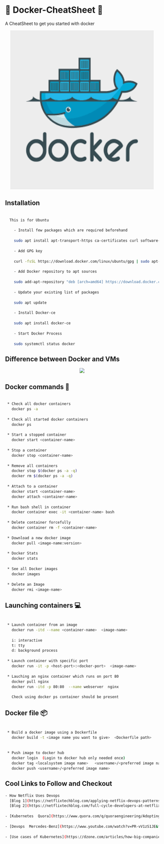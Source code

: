 # :star2: Docker-CheatSheet :star2:

A CheatSheet to get you started with docker 

<p align="center">
<img src="docker.png" height=520px width=470px>
</p>

## Installation 
```sh
 
  This is for Ubuntu
 
    - Install few packages which are required beforehand

    sudo apt install apt-transport-https ca-certificates curl software-properties-common

    - Add GPG key 

    curl -fsSL https://download.docker.com/linux/ubuntu/gpg | sudo apt-key add -

    - Add Docker repository to apt sources

    sudo add-apt-repository "deb [arch=amd64] https://download.docker.com/linux/ubuntu bionic stable"

    - Update your existing list of packages
    
    sudo apt update

    - Install Docker-ce

    sudo apt install docker-ce

    - Start Docker Process

    sudo systemctl status docker 

```

## Difference between Docker and VMs

<p align="center">
<img src="https://uploads.toptal.io/blog/image/91505/toptal-blog-image-1438607369520-110213f5682347c7ea0c68d46bb17d6d.jpg" >
</p>


## Docker commands :whale2:
```sh

 * Check all docker containers
   docker ps -a

 * Check all started docker containers
   docker ps

 * Start a stopped container
   docker start <container-name>

 * Stop a container
   docker stop <container-name>

 * Remove all containers
   docker stop $(docker ps -a -q)
   docker rm $(docker ps -a -q) 

 * Attach to a container
   docker start <container-name>
   docker attach <container-name>

 * Run bash shell in container
   docker container exec -it <container-name> bash
 
 * Delete container forcefully
   docker container rm -f <container-name>

 * Download a new docker image
   docker pull <image-name:version>

 * Docker Stats
   docker stats

 * See all Docker images
   docker images

 * Delete an Image
   docker rmi <image-name>

```

## Launching containers :computer:
```sh

 * Launch container from an image
   docker run -itd --name <container-name>  <image-name>

   i: interactive
   t: tty
   d: background process

 * Launch container with specific port
   docker run -it -p <host-port>:<docker-port>  <image-name>
   
 * Lauching an nginx container which runs on port 80
   docker pull nginx
   docker run -itd -p 80:80  --name webserver  nginx

   Check using docker ps container should be present

```


## Docker file :package:
```sh

 * Build a docker image using a Dockerfile
   docker build -t <image name you want to give>  <Dockerfile path>

 
 * Push image to docker hub
   docker login  (Login to docker hub only needed once)
   docker tag <localsystem image name>   <username>/<preferred image name>
   docker push <username>/<preferred image name>


```

## Cool Links to Follow and Checkout
```sh
- How Netflix Uses Devops
  [Blog 1](https://netflixtechblog.com/applying-netflix-devops-patterns-to-windows-2a57f2dbbf79)
  [Blog 2](https://netflixtechblog.com/full-cycle-developers-at-netflix-a08c31f83249)

- [Kubernetes  Quora](https://www.quora.com/q/quoraengineering/Adopting-Kubernetes-at-Quora)

- [Devops  Mercedes-Benz](https://www.youtube.com/watch?v=PR-vV1zS1JE&feature=youtu.be)

- [Use cases of Kubernetes](https://dzone.com/articles/how-big-companies-are-using-kubernetes)

```